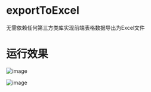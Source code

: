 # exportToExcel
无需依赖任何第三方类库实现前端表格数据导出为Excel文件

# 运行效果

![image](https://github.com/hgmsq/exportToExcel/assets/13517103/92696885-920c-4da6-a668-3d75f75b9e4e)

![image](https://github.com/hgmsq/exportToExcel/assets/13517103/d2ad3b50-42e2-45b6-b795-c51d6c0419d3)


